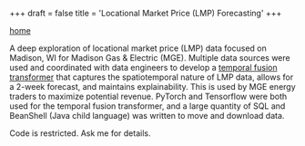 +++
draft = false
title = 'Locational Market Price (LMP) Forecasting'
+++
<link rel="stylesheet" href="../style.css">

<a href="../index.html">home</a>

A deep exploration of locational market price (LMP) data focused on Madison, WI for Madison Gas & Electric (MGE). Multiple data sources were used and coordinated with data engineers to develop a [temporal fusion transformer](https://arxiv.org/abs/1912.09363) that captures the spatiotemporal nature of LMP data, allows for a 2-week forecast, and maintains explainability. This is used by MGE energy traders to maximize potential revenue. 
PyTorch and Tensorflow were both used for the temporal fusion transformer, and a large quantity of SQL and BeanShell (Java child language) was written to move and download data. 

Code is restricted. Ask me for details. 